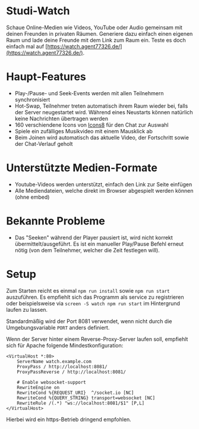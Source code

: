 # Studi-Watch
Schaue Online-Medien wie Videos, YouTube oder Audio gemeinsam mit deinen Freunden in privaten Räumen.
Generiere dazu einfach einen eigenen Raum und lade deine Freunde mit dem Link zum Raum ein.
Teste es doch einfach mal auf [https://watch.agent77326.de/](https://watch.agent77326.de/).

# Haupt-Features
- Play-/Pause- und Seek-Events werden mit allen Teilnehmern synchronisiert
- Hot-Swap, Teilnehmer treten automatisch ihrem Raum wieder bei, falls der Server neugestartet wird.
Während eines Neustarts können natürlich keine Nachrichten übertragen werden
- 160 verschiendene Icons von [Icons8](https://icons8.com/) für den Chat zur Auswahl
- Spiele ein zufälliges Musikvideo mit einem Mausklick ab
- Beim Joinen wird automatisch das aktuelle Video, der Fortschritt sowie der Chat-Verlauf geholt

# Unterstützte Medien-Formate
- Youtube-Videos werden unterstützt, einfach den Link zur Seite einfügen
- Alle Mediendateien, welche direkt im Browser abgespielt werden können (ohne embed)

# Bekannte Probleme
- Das "Seeken" während der Player pausiert ist, wird nicht korrekt übermittelt/ausgeführt.
Es ist ein manueller Play/Pause Befehl erneut nötig (von dem Teilnehmer, welcher die Zeit festlegen will).

# Setup
Zum Starten reicht es einmal `npm run install` sowie `npm run start` auszuführen.
Es empfiehlt sich das Programm als service zu registrieren oder beispielsweise via
`screen -S watch npm run start` im Hintergrund laufen zu lassen.

Standardmäßig wird der Port 8081 verwendet, wenn nicht durch die Umgebungsvariable `PORT` anders definiert.

Wenn der Server hinter einem Reverse-Proxy-Server laufen soll, empfiehlt sich für Apache folgende Mindestkonfiguration:
```
<VirtualHost *:80>
    ServerName watch.example.com
    ProxyPass / http://localhost:8081/
    ProxyPassReverse / http://localhost:8081/

    # Enable websocket-support
    RewriteEngine on
    RewriteCond %{REQUEST_URI}  ^/socket.io [NC]
    RewriteCond %{QUERY_STRING} transport=websocket [NC]
    RewriteRule /(.*) "ws://localhost:8081/$1" [P,L]
</VirtualHost>
```
Hierbei wird ein https-Betrieb dringend empfohlen.